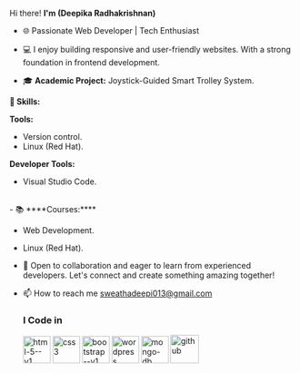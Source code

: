Hi there! **I'm (Deepika Radhakrishnan)**

- 🌐 Passionate Web Developer | Tech Enthusiast

- 💻 I enjoy building responsive and user-friendly websites. With a strong foundation in frontend development.

- 🎓 **Academic Project:** Joystick-Guided Smart Trolley System.

**🚀 Skills:**

**Tools:** 
- Version control.
- Linux (Red Hat).

**Developer Tools:** 
- Visual Studio Code.
<br />
- 📚 ****Courses:****

* Web Development.

* Linux (Red Hat).

- 💼 Open to collaboration and eager to learn from experienced developers. Let's connect and create something amazing together!

- 📫 How to reach me sweathadeepi013@gmail.com
  <br />
  ### I Code in
   <img width="48" height="48" src="https://img.icons8.com/color/48/html-5--v1.png" alt="html-5--v1"/>
   <img width="48" height="48" src="https://img.icons8.com/color/48/css3.png" alt="css3"/>
   <img width="48" height="48" src="https://img.icons8.com/color/48/bootstrap--v1.png" alt="bootstrap--v1"/>
   <img width="48" height="48" src="https://img.icons8.com/color/48/wordpress.png" alt="wordpress"/>
   <img width="48" height="48" src="https://img.icons8.com/color/48/mongo-db.png" alt="mongo-db"/>
   <img width="50" height="50" src="https://img.icons8.com/ios-filled/50/github.png" alt="github"/>
   
  

<!---
Deepikaradhakrishna/Deepikaradhakrishna is a ✨ special ✨ repository because its `README.md` (this file) appears on your GitHub profile.
You can click the Preview link to take a look at your changes.
--->
